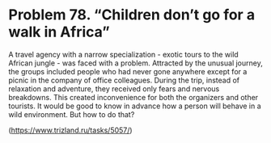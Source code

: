 # Problem 78. “Children don’t go for a walk in Africa”

A travel agency with a narrow specialization - exotic tours to the wild African jungle - was faced with a problem. Attracted by the unusual journey, the groups included people who had never gone anywhere except for a picnic in the company of office colleagues. During the trip, instead of relaxation and adventure, they received only fears and nervous breakdowns. This created inconvenience for both the organizers and other tourists. It would be good to know in advance how a person will behave in a wild environment. But how to do that?

(https://www.trizland.ru/tasks/5057/)